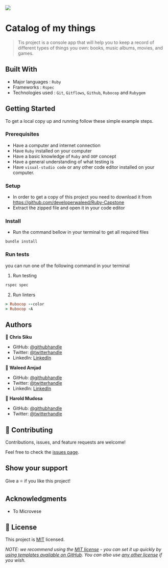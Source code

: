 ![](https://img.shields.io/badge/Microverse-blueviolet)

# Catalog of my things

> Tis project is a console app that will help you to keep a record of different types of things you own: books, music albums, movies, and games.


## Built With

- Major languages : `Ruby`
- Frameworks : `Rspec`
- Technologies used : `Git`, `Gitflows`, `Github`, `Rubocop` and `Rubygem`

## Getting Started
To get a local copy up and running follow these simple example steps.

### Prerequisites
- Have a computer and internet connection
- Have `Ruby` installed on your computer
- Have a basic knowledge of `Ruby` and `OOP` concept
- Have a general understanding of what testing is
- Have `visual-studio code` or any other code editor installed on your computer.

### Setup
- In order to get a copy of this project you need to download it from https://github.com/developerwaleed/Ruby-Capstone
- Extract the zipped file and open it in your code editor
### Install
- Run the command bellow in your terminal to get all required files
```
bundle install
```
### Run tests
you can run one of the following command in your terminal
1. Run testing
```Ruby
rspec spec
```
2. Run linters
```Ruby
> Rubocop --color
> Rubocop -A
```
## Authors

👤 **Chris Siku**

- GitHub: [@githubhandle](https://github.com/Chrissiku)
- Twitter: [@twitterhandle](https://twitter.com/christian_siku)
- LinkedIn: [LinkedIn](https://www.linkedin.com/in/christian-siku/)

👤 **Waleed Amjad**

- GitHub: [@githubhandle](https://github.com/developerwaleed)
- Twitter: [@twitterhandle](https://twitter.com/developerwaleed)
- LinkedIn: [LinkedIn](https://www.linkedin.com/in/developerwaleed/)

👤 **Harold Mudosa**

- GitHub: [@githubhandle](https://github.com/haroldmud)
- Twitter: [@twitterhandle](https://twitter.com/MudosaHarold)

## 🤝 Contributing

Contributions, issues, and feature requests are welcome!

Feel free to check the [issues page](../../issues/).

## Show your support

Give a ⭐️ if you like this project!

## Acknowledgments

- To Microvese

## 📝 License

This project is [MIT](./LICENSE) licensed.

_NOTE: we recommend using the [MIT license](https://choosealicense.com/licenses/mit/) - you can set it up quickly by [using templates available on GitHub](https://docs.github.com/en/communities/setting-up-your-project-for-healthy-contributions/adding-a-license-to-a-repository). You can also use [any other license](https://choosealicense.com/licenses/) if you wish._